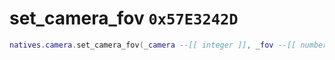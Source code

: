 # set_camera_fov `0x57E3242D`

```lua
natives.camera.set_camera_fov(_camera --[[ integer ]], _fov --[[ number ]])
```